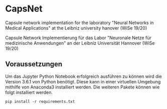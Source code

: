 # CapsNet
Capsule network implementation for the laboratory "Neural Networks in Medical Applications" at the Leibniz university hanover (WiSe 19/20)

Capsule Network Implementierung für das Labor "Neuronale Netze für medizinische Anwendungen" an der Leibniz Universität Hannover (WiSe 19/20)

## Voraussetzungen
Um das Jupyter Python Notebook erfolgreich ausführen zu können wird die Version 3.6.1 von Python benötigt. Diese kann in einer virtuellen Umgebung mithilfe von Anaconda3 installiert werden. Die weiteren Pakete können wie folgt installiert werden.

	pip install -r requirements.txt
	
